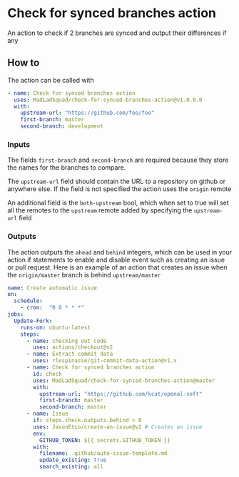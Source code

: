 # Check for synced branches action
An action to check if 2 branches are synced and output their differences if any
## How to
The action can be called with
```yaml
- name: Check for synced branches action
  uses: MadLadSquad/check-for-synced-branches-action@v1.0.0.0
  with:
    upstream-url: "https://github.com/foo/foo"
    first-branch: master
    second-branch: development
```
### Inputs
The fields `first-branch` and `second-branch` are required because they store the names for the branches to compare.

The `upstream-url` field should contain the URL to a repository on github or anywhere else. If the field is not specified the action uses the `origin` remote

An additional field is the `both-upstream` bool, which when set to true will set all the remotes to the `upstream` remote added by specifying the `upstream-url` field
### Outputs
The action outputs the `ahead` and `behind` integers, which can be used in your action if statements to enable and disable event such as creating an issue or pull request. Here is an example of an action that creates an issue when the `origin/master` branch is behind `upstream/master`
```yaml
name: Create automatic issue
on:
  schedule:
    - cron:  "0 0 * * *"
jobs:
  Update-Fork:
    runs-on: ubuntu-latest
    steps:
      - name: checking out code
        uses: actions/checkout@v2
      - name: Extract commit data
        uses: rlespinasse/git-commit-data-action@v1.x
      - name: Check for synced branches action
        id: check
        uses: MadLadSquad/check-for-synced-branches-action@master
        with:
          upstream-url: "https://github.com/kcat/openal-soft"
          first-branch: master
          second-branch: master
      - name: Issue
        if: steps.check.outputs.behind > 0
        uses: JasonEtco/create-an-issue@v2 # Creates an issue
        env:
          GITHUB_TOKEN: ${{ secrets.GITHUB_TOKEN }}
        with:
          filename: .github/auto-issue-template.md
          update_existing: true
          search_existing: all
```
